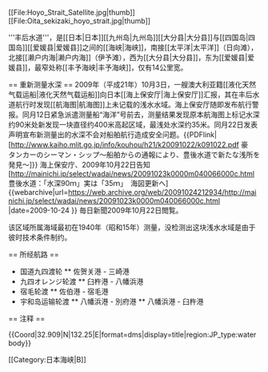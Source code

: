 [[File:Hoyo_Strait_Satellite.jpg|thumb]]
[[File:Oita_sekizaki_hoyo_strait.jpg|thumb]]

'''丰后水道'''，是[[日本|日本]][[九州岛|九州岛]][[大分县|大分县]]与[[四国岛|四国岛]][[爱媛县|爱媛县]]之间的[[海峡|海峡]]，南接[[太平洋|太平洋]]（日向滩），北接[[濑户内海|濑户内海]]（伊予滩），西为[[大分县|大分县]]，东为[[爱媛县|爱媛县]]，最窄处称[[丰予海峡|丰予海峡]]，仅有14公里宽。

== 重新测量水深 ==
2009年（平成21年）10月3日，一艘澳大利亚籍[[液化天然气载运船|液化天然气载运船]]向日本[[海上保安厅|海上保安厅]]汇报，其在丰后水道航行时发现[[航海图|航海图]]上未记载的浅水水域。海上保安厅随即发布航行警报。同月12日紧急派遣测量船“海洋”号前去，测量结果发现原本航海图上标记水深约90米处新发现一块直径约400米高起区域，最浅处水深约35米。同月22日发表声明宣布新测量出的水深不会对船舶航行造成安全问题。<ref>{{PDFlink|[http://www.kaiho.mlit.go.jp/info/kouhou/h21/k20091022/k091022.pdf 豪　タンカーのシーマン・シップ～船舶からの通報により、豊後水道で新たな浅所を発見～]}} 海上保安庁、2009年10月22日告知</ref><ref>[http://mainichi.jp/select/wadai/news/20091023k0000m040066000c.html 豊後水道：「水深90ｍ」実は「35ｍ」　海図更新へ] {{webarchive|url=https://web.archive.org/web/20091024212934/http://mainichi.jp/select/wadai/news/20091023k0000m040066000c.html |date=2009-10-24 }} 毎日新聞2009年10月22日閲覧</ref>。

该区域所属海域最初在1940年（昭和15年）测量，没检测出这块浅水水域是由于彼时技术条件制约。

== 所经航路 ==
* 国道九四渡轮
** 佐贺关港 - 三崎港
* 九四オレンジ轮渡
** 臼杵港 - 八幡浜港
* 宿毛轮渡
** 佐伯港 - 宿毛港
* 宇和岛运输轮渡
** 八幡浜港 - 別府港
** 八幡浜港 - 臼杵港

== 注释 ==
<references/>

{{Coord|32.909|N|132.25|E|format=dms|display=title|region:JP_type:waterbody}}

[[Category:日本海峡|B]]